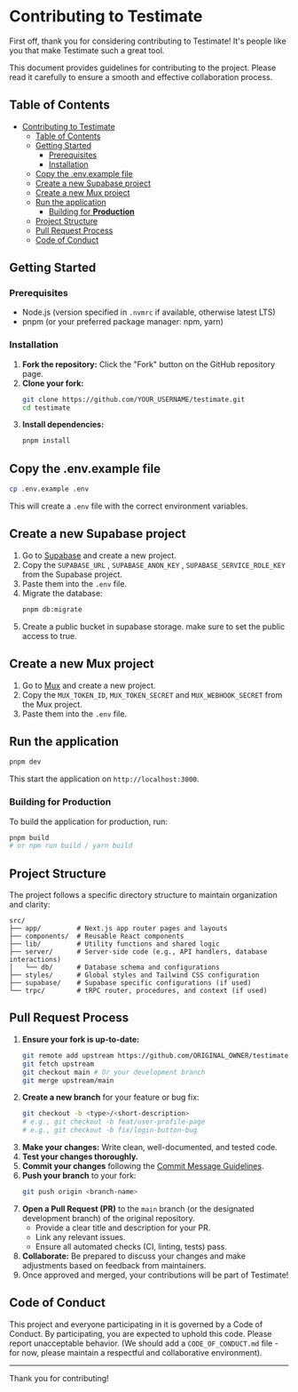 # Contributing to Testimate

First off, thank you for considering contributing to Testimate! It's people like you that make Testimate such a great tool.

This document provides guidelines for contributing to the project. Please read it carefully to ensure a smooth and effective collaboration process.

## Table of Contents

- [Contributing to Testimate](#contributing-to-testimate)
  - [Table of Contents](#table-of-contents)
  - [Getting Started](#getting-started)
    - [Prerequisites](#prerequisites)
    - [Installation](#installation)
  - [Copy the .env.example file](#copy-the-envexample-file)
  - [Create a new Supabase project](#create-a-new-supabase-project)
  - [Create a new Mux project](#create-a-new-mux-project)
  - [Run the application](#run-the-application)
    - [Building for **Production**](#building-for-production)
  - [Project Structure](#project-structure)
  - [Pull Request Process](#pull-request-process)
  - [Code of Conduct](#code-of-conduct)

## Getting Started

### Prerequisites

- Node.js (version specified in `.nvmrc` if available, otherwise latest LTS)
- pnpm (or your preferred package manager: npm, yarn)

### Installation

1.  **Fork the repository:** Click the "Fork" button on the GitHub repository page.
2.  **Clone your fork:**
    ```bash
    git clone https://github.com/YOUR_USERNAME/testimate.git
    cd testimate
    ```
3.  **Install dependencies:**
    ```bash
    pnpm install
    ```

## Copy the .env.example file

```bash
cp .env.example .env
```

This will create a `.env` file with the correct environment variables.

## Create a new Supabase project

1. Go to [Supabase](https://supabase.com/) and create a new project.
2. Copy the `SUPABASE_URL` , `SUPABASE_ANON_KEY` , `SUPABASE_SERVICE_ROLE_KEY` from the Supabase project.
3. Paste them into the `.env` file.
4. Migrate the database:
   ```bash
   pnpm db:migrate
   ```
5. Create a public bucket in supabase storage. make sure to set the public access to true.

## Create a new Mux project

1. Go to [Mux](https://mux.com/) and create a new project.
2. Copy the `MUX_TOKEN_ID`, `MUX_TOKEN_SECRET` and `MUX_WEBHOOK_SECRET` from the Mux project.
3. Paste them into the `.env` file.

## Run the application

```bash
pnpm dev
```

This start the application on `http://localhost:3000`.

### Building for **Production**

To build the application for production, run:

```bash
pnpm build
# or npm run build / yarn build
```

## Project Structure

The project follows a specific directory structure to maintain organization and clarity:

```
src/
├── app/         # Next.js app router pages and layouts
├── components/  # Reusable React components
├── lib/         # Utility functions and shared logic
├── server/      # Server-side code (e.g., API handlers, database interactions)
│   └── db/      # Database schema and configurations
├── styles/      # Global styles and Tailwind CSS configuration
├── supabase/    # Supabase specific configurations (if used)
└── trpc/        # tRPC router, procedures, and context (if used)
```

## Pull Request Process

1.  **Ensure your fork is up-to-date:**
    ```bash
    git remote add upstream https://github.com/ORIGINAL_OWNER/testimate.git # If not already added
    git fetch upstream
    git checkout main # Or your development branch
    git merge upstream/main
    ```
2.  **Create a new branch** for your feature or bug fix:
    ```bash
    git checkout -b <type>/<short-description>
    # e.g., git checkout -b feat/user-profile-page
    # e.g., git checkout -b fix/login-button-bug
    ```
3.  **Make your changes:** Write clean, well-documented, and tested code.
4.  **Test your changes thoroughly.**
5.  **Commit your changes** following the [Commit Message Guidelines](#commit-message-guidelines).
6.  **Push your branch** to your fork:
    ```bash
    git push origin <branch-name>
    ```
7.  **Open a Pull Request (PR)** to the `main` branch (or the designated development branch) of the original repository.
    - Provide a clear title and description for your PR.
    - Link any relevant issues.
    - Ensure all automated checks (CI, linting, tests) pass.
8.  **Collaborate:** Be prepared to discuss your changes and make adjustments based on feedback from maintainers.
9.  Once approved and merged, your contributions will be part of Testimate!

## Code of Conduct

This project and everyone participating in it is governed by a Code of Conduct. By participating, you are expected to uphold this code. Please report unacceptable behavior. (We should add a `CODE_OF_CONDUCT.md` file - for now, please maintain a respectful and collaborative environment).

---

Thank you for contributing!
